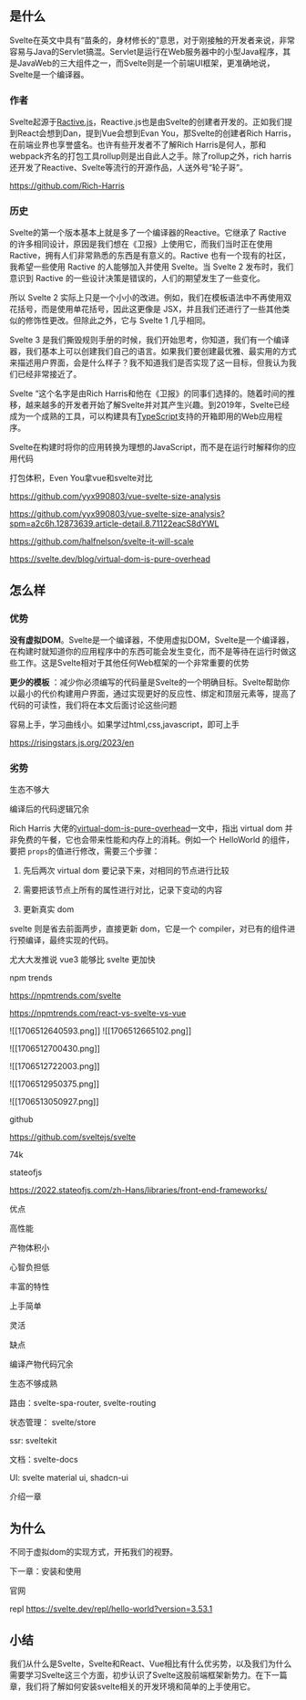 ## 是什么

Svelte在英文中具有“苗条的，身材修长的”意思，对于刚接触的开发者来说，非常容易与Java的Servlet搞混。Servlet是运行在Web服务器中的小型Java程序，其是JavaWeb的三大组件之一，而Svelte则是一个前端UI框架，更准确地说，Svelte是一个编译器。

### 作者

Svelte起源于[Ractive.js](https://github.com/ractivejs/ractive)，Reactive.js也是由Svelte的创建者开发的。正如我们提到React会想到Dan，提到Vue会想到Evan You，那Svelte的创建者Rich Harris，在前端业界也享誉盛名。也许有些开发者不了解Rich Harris是何人，那和webpack齐名的打包工具rollup则是出自此人之手。除了rollup之外，rich harris还开发了Reactive、Svelte等流行的开源作品，人送外号“轮子哥”。

https://github.com/Rich-Harris

### 历史

Svelte的第一个版本基本上就是多了一个编译器的Reactive。它继承了 Ractive 的许多相同设计，原因是我们想在《卫报》上使用它，而我们当时正在使用 Ractive，拥有人们非常熟悉的东西是有意义的。Ractive 也有一个现有的社区，我希望一些使用 Ractive 的人能够加入并使用 Svelte。当 Svelte 2 发布时，我们意识到 Ractive 的一些设计决策是错误的，人们的期望发生了一些变化。

所以 Svelte 2 实际上只是一个小小的改进。例如，我们在模板语法中不再使用双花括号，而是使用单花括号，因此这更像是 JSX，并且我们还进行了一些其他类似的修饰性更改。但除此之外，它与 Svelte 1 几乎相同。

Svelte 3 是我们撕毁规则手册的时候，我们开始思考，你知道，我们有一个编译器，我们基本上可以创建我们自己的语言。如果我们要创建最优雅、最实用的方式来描述用户界面，会是什么样子？我不知道我们是否实现了这一目标，但我认为我们已经非常接近了。

  

Svelte “这个名字是由Rich Harris和他在《卫报》的同事们选择的。随着时间的推移，越来越多的开发者开始了解Svelte并对其产生兴趣。到2019年，Svelte已经成为一个成熟的工具，可以构建具有[TypeScript](https://www.wbolt.com/go?_=bc24523fcaaHR0cHM6Ly93d3cudHlwZXNjcmlwdGxhbmcub3JnLw%3D%3D)支持的开箱即用的Web应用程序。

Svelte在构建时将你的应用转换为理想的JavaScript，而不是在运行时解释你的应用代码

  

打包体积，Even You拿vue和svelte对比

  https://github.com/yyx990803/vue-svelte-size-analysis
  
https://github.com/yyx990803/vue-svelte-size-analysis?spm=a2c6h.12873639.article-detail.8.71122eacS8dYWL

https://github.com/halfnelson/svelte-it-will-scale
  

https://svelte.dev/blog/virtual-dom-is-pure-overhead

  

## 怎么样

  ### 优势

  

**没有虚拟DOM**。Svelte是一个编译器，不使用虚拟DOM，Svelte是一个编译器，在构建时就知道你的应用程序中的东西可能会发生变化，而不是等待在运行时做这些工作。这是Svelte相对于其他任何Web框架的一个非常重要的优势

  

**更少的模板** ：减少你必须编写的代码量是Svelte的一个明确目标。Svelte帮助你以最小的代价构建用户界面，通过实现更好的反应性、绑定和顶层元素等，提高了代码的可读性，我们将在本文后面讨论这些问题

  

容易上手，学习曲线小。如果学过html,css,javascript，即可上手

  
  https://risingstars.js.org/2023/en
  

### 劣势

  

生态不够大

  

编译后的代码逻辑冗余

Rich Harris 大佬的[virtual-dom-is-pure-overhead](https://svelte.dev/blog/virtual-dom-is-pure-overhead)一文中，指出 virtual dom 并非免费的午餐，它也会带来性能和内存上的消耗。例如一个 HelloWorld 的组件，要把 `props`的值进行修改，需要三个步骤：

  

1. 先后两次 virtual dom 要记录下来，对相同的节点进行比较

2. 需要把该节点上所有的属性进行对比，记录下变动的内容

3. 更新真实 dom

  

svelte 则是省去前面两步，直接更新 dom，它是一个 compiler，对已有的组件进行预编译，最终实现的代码。

  

尤大大发推说 vue3 能够比 svelte 更加快

  

npm trends

  

https://npmtrends.com/svelte

  

https://npmtrends.com/react-vs-svelte-vs-vue

  ![[1706512640593.png]]
![[1706512665102.png]]

![[1706512700430.png]]

![[1706512722003.png]]

![[1706512950375.png]]

![[1706513050927.png]]

  

github

  

https://github.com/sveltejs/svelte

  

74k

  

stateofjs


  

https://2022.stateofjs.com/zh-Hans/libraries/front-end-frameworks/



  

优点

  

高性能

  

产物体积小

  

心智负担低

  

丰富的特性

  

上手简单

  

灵活

  

缺点

  

编译产物代码冗余

  

生态不够成熟

  

路由：svelte-spa-router, svelte-routing

  

状态管理： svelte/store

  

ssr: sveltekit

  

文档：svelte-docs

  

UI: svelte material ui, shadcn-ui

  

介绍一章

  

## 为什么

  

不同于虚拟dom的实现方式，开拓我们的视野。

  

下一章：安装和使用

  

官网

  

repl https://svelte.dev/repl/hello-world?version=3.53.1

  

## 小结

  

我们从什么是Svelte，Svelte和React、Vue相比有什么优劣势，以及我们为什么需要学习Svelte这三个方面，初步认识了Svelte这股前端框架新势力。在下一篇章，我们将了解如何安装svelte相关的开发环境和简单的上手使用它。
